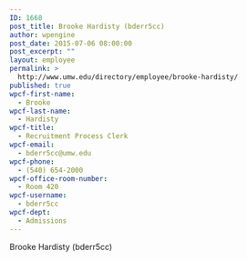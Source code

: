 ```yaml
---
ID: 1668
post_title: Brooke Hardisty (bderr5cc)
author: wpengine
post_date: 2015-07-06 08:00:00
post_excerpt: ""
layout: employee
permalink: >
  http://www.umw.edu/directory/employee/brooke-hardisty/
published: true
wpcf-first-name:
  - Brooke
wpcf-last-name:
  - Hardisty
wpcf-title:
  - Recruitment Process Clerk
wpcf-email:
  - bderr5cc@umw.edu
wpcf-phone:
  - (540) 654-2000
wpcf-office-room-number:
  - Room 420
wpcf-username:
  - bderr5cc
wpcf-dept:
  - Admissions
---
```

Brooke Hardisty (bderr5cc)